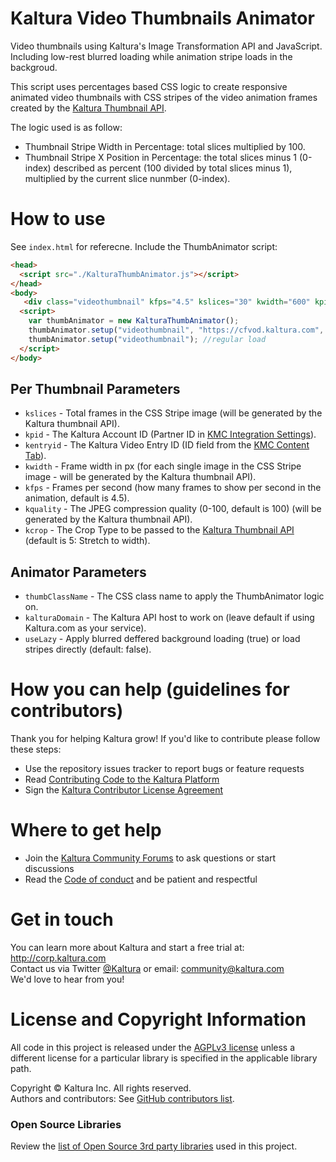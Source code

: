# Kaltura Video Thumbnails Animator
Video thumbnails using Kaltura's Image Transformation API and JavaScript. Including low-rest blurred loading while animation stripe loads in the backgroud.

This script uses percentages based CSS logic to create responsive animated video thumbnails with CSS stripes of the video animation frames created by the [Kaltura Thumbnail API](https://developer.kaltura.com/api-docs/Engage_and_Publish/kaltura-thumbnail-api.html/).  

The logic used is as follow:
* Thumbnail Stripe Width in Percentage: total slices multiplied by 100. 
* Thumbnail Stripe X Position in Percentage: the total slices minus 1 (0-index) described as percent (100 divided by total slices minus 1), multiplied by the current slice nunmber (0-index). 

# How to use
See `index.html` for referecne.
Include the ThumbAnimator script:
```html
<head>
  <script src="./KalturaThumbAnimator.js"></script>
</head>
<body>
   <div class="videothumbnail" kfps="4.5" kslices="30" kwidth="600" kpid="2421271" kentryid="1_fjqtp7ki" kquality="75" kcrop="2"></div>
  <script>
    var thumbAnimator = new KalturaThumbAnimator();
    thumbAnimator.setup("videothumbnail", "https://cfvod.kaltura.com", true); //use blurred deffered loading
    thumbAnimator.setup("videothumbnail"); //regular load
  </script>
</body>
```

## Per Thumbnail Parameters
* `kslices` - Total frames in the CSS Stripe image (will be generated by the Kaltura thumbnail API).
* `kpid` - The Kaltura Account ID (Partner ID in [KMC Integration Settings](https://kmc.kaltura.com/index.php/kmcng/settings/integrationSettings)).
* `kentryid` - The Kaltura Video Entry ID (ID field from the [KMC Content Tab](https://kmc.kaltura.com/index.php/kmcng/content/entries/list)).
* `kwidth` - Frame width in px (for each single image in the CSS Stripe image - will be generated by the Kaltura thumbnail API).
* `kfps` - Frames per second (how many frames to show per second in the animation, default is 4.5).
* `kquality` - The JPEG compression quality (0-100, default is 100) (will be generated by the Kaltura thumbnail API).
* `kcrop` - The Crop Type to be passed to the [Kaltura Thumbnail API](https://developer.kaltura.com/api-docs/Engage_and_Publish/kaltura-thumbnail-api.html/) (default is 5: Stretch to width).

## Animator Parameters
* `thumbClassName` - The CSS class name to apply the ThumbAnimator logic on. 
* `kalturaDomain` - The Kaltura API host to work on (leave default if using Kaltura.com as your service).
* `useLazy` - Apply blurred deffered background loading (true) or load stripes directly (default: false).

# How you can help (guidelines for contributors) 
Thank you for helping Kaltura grow! If you'd like to contribute please follow these steps:
* Use the repository issues tracker to report bugs or feature requests
* Read [Contributing Code to the Kaltura Platform](https://github.com/kaltura/platform-install-packages/blob/master/doc/Contributing-to-the-Kaltura-Platform.md)
* Sign the [Kaltura Contributor License Agreement](https://agentcontribs.kaltura.org/)

# Where to get help
* Join the [Kaltura Community Forums](https://forum.kaltura.org/) to ask questions or start discussions
* Read the [Code of conduct](https://forum.kaltura.org/faq) and be patient and respectful

# Get in touch
You can learn more about Kaltura and start a free trial at: http://corp.kaltura.com    
Contact us via Twitter [@Kaltura](https://twitter.com/Kaltura) or email: community@kaltura.com  
We'd love to hear from you!

# License and Copyright Information
All code in this project is released under the [AGPLv3 license](http://www.gnu.org/licenses/agpl-3.0.html) unless a different license for a particular library is specified in the applicable library path.   

Copyright © Kaltura Inc. All rights reserved.   
Authors and contributors: See [GitHub contributors list](https://github.com/kaltura/YOURREPONAME/graphs/contributors).  

### Open Source Libraries
Review the [list of Open Source 3rd party libraries](open-source-libraries.md) used in this project.
